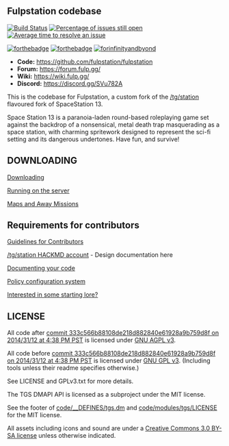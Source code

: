 ## Fulpstation codebase

[![Build Status](https://github.com/fulpstation/fulpstation/workflows/CI%20Suite/badge.svg)](https://github.com/fulpstation/fulpstation/actions?query=workflow%3A%22CI+Suite%22) 
[![Percentage of issues still open](https://isitmaintained.com/badge/open/fulpstation/fulpstation.svg)](https://isitmaintained.com/project/fulpstation/fulpstation "Percentage of issues still open")
[![Average time to resolve an issue](https://isitmaintained.com/badge/resolution/fulpstation/fulpstation.svg)](https://isitmaintained.com/project/fulpstation/fulpstation "Average time to resolve an issue")

[![forthebadge](https://forthebadge.com/images/badges/built-with-resentment.svg)](https://forthebadge.com) [![forthebadge](https://forthebadge.com/images/badges/contains-technical-debt.svg)](https://user-images.githubusercontent.com/8171642/50290880-ffef5500-043a-11e9-8270-a2e5b697c86c.png) [![forinfinityandbyond](https://user-images.githubusercontent.com/5211576/29499758-4efff304-85e6-11e7-8267-62919c3688a9.gif)](https://www.reddit.com/r/SS13/comments/5oplxp/what_is_the_main_problem_with_byond_as_an_engine/dclbu1a)

* **Code:** https://github.com/fulpstation/fulpstation
* **Forum:** https://forum.fulp.gg/
* **Wiki:** https://wiki.fulp.gg/
* **Discord:** https://discord.gg/SVu782A

This is the codebase for Fulpstation, a custom fork of the [/tg/station](https://github.com/tgstation/tgstation) flavoured fork of SpaceStation 13.

Space Station 13 is a paranoia-laden round-based roleplaying game set against the backdrop of a nonsensical, metal death trap masquerading as a space station, with charming spritework designed to represent the sci-fi setting and its dangerous undertones. Have fun, and survive!

## DOWNLOADING
[Downloading](.github/DOWNLOADING.md)

[Running on the server](.github/RUNNING_A_SERVER.md)

[Maps and Away Missions](.github/MAPS_AND_AWAY_MISSIONS.md)

## Requirements for contributors
[Guidelines for Contributors](.github/CONTRIBUTING.md)

[/tg/station HACKMD account](https://hackmd.io/@tgstation) - Design documentation here

[Documenting your code](.github/AUTODOC_GUIDE.md)

[Policy configuration system](.github/POLICYCONFIG.md)

[Interested in some starting lore?](https://github.com/tgstation/common_core)

## LICENSE

All code after [commit 333c566b88108de218d882840e61928a9b759d8f on 2014/31/12 at 4:38 PM PST](https://github.com/tgstation/tgstation/commit/333c566b88108de218d882840e61928a9b759d8f) is licensed under [GNU AGPL v3](https://www.gnu.org/licenses/agpl-3.0.html).

All code before [commit 333c566b88108de218d882840e61928a9b759d8f on 2014/31/12 at 4:38 PM PST](https://github.com/tgstation/tgstation/commit/333c566b88108de218d882840e61928a9b759d8f) is licensed under [GNU GPL v3](https://www.gnu.org/licenses/gpl-3.0.html).
(Including tools unless their readme specifies otherwise.)

See LICENSE and GPLv3.txt for more details.

The TGS DMAPI API is licensed as a subproject under the MIT license.

See the footer of [code/__DEFINES/tgs.dm](./code/__DEFINES/tgs.dm) and [code/modules/tgs/LICENSE](./code/modules/tgs/LICENSE) for the MIT license.

All assets including icons and sound are under a [Creative Commons 3.0 BY-SA license](https://creativecommons.org/licenses/by-sa/3.0/) unless otherwise indicated.
